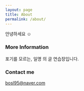 ```yaml
---
layout: page
title: About
permalink: /about/
---
```


안녕하세요 ☺

### More Information

포기를 모르는, 일명 의 글 연습장입니다.

### Contact me

[bosl95@naver.com](mailto:bosl95@naver.com)
